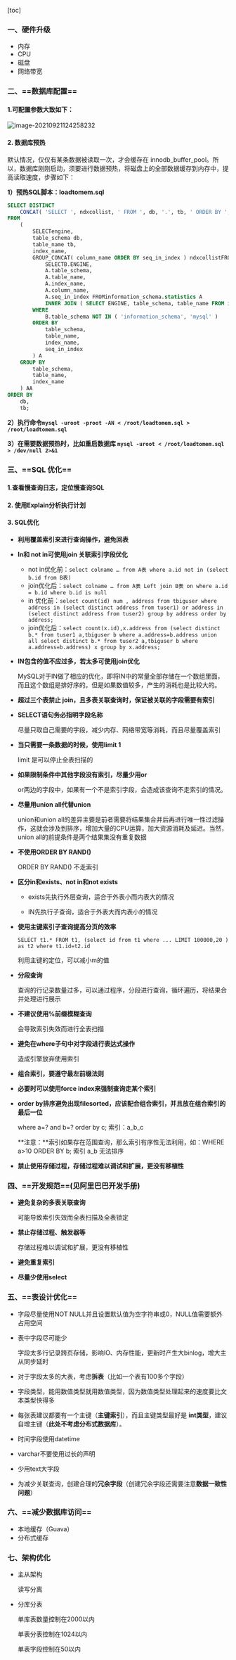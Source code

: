 [toc]



### 一、硬件升级

- 内存
- CPU
- 磁盘
- 网络带宽



### 二、==数据库配置==

#### 1.可配置参数大致如下：

![image-20210921124258232](images/image-20210921124258232.png)

#### 2. 数据库预热

默认情况，仅仅有某条数据被读取一次，才会缓存在 innodb_buffer_pool。所以，数据库刚刚启动，须要进行数据预热，将磁盘上的全部数据缓存到内存中，提高读取速度，步骤如下：

**1）预热SQL脚本：loadtomem.sql**

```sql
SELECT DISTINCT
	CONCAT( 'SELECT ', ndxcollist, ' FROM ', db, '.', tb, ' ORDER BY ', ndxcollist, ';' ) SelectQueryToLoadCache 
FROM
	(
		SELECTengine,
		table_schema db,
		table_name tb,
		index_name,
		GROUP_CONCAT( column_name ORDER BY seq_in_index ) ndxcollistFROM (
			SELECTB.ENGINE,
			A.table_schema,
			A.table_name,
			A.index_name,
			A.column_name,
			A.seq_in_index FROMinformation_schema.statistics A
			INNER JOIN ( SELECT ENGINE, table_schema, table_name FROM information_schema.TABLES WHERE ENGINE = 'InnoDB' ) B USING ( table_schema, table_name ) 
		WHERE
			B.table_schema NOT IN ( 'information_schema', 'mysql' ) 
		ORDER BY
			table_schema,
			table_name,
			index_name,
			seq_in_index 
		) A 
	GROUP BY
		table_schema,
		table_name,
		index_name 
	) AA 
ORDER BY
	db,
	tb;
```

**2）执行命令`mysql -uroot -proot -AN < /root/loadtomem.sql > /root/loadtomem.sql `**

**3）在需要数据预热时，比如重启数据库  `mysql -uroot < /root/loadtomem.sql > /dev/null 2>&1`**







### 三、==SQL 优化==

#### 1.查看慢查询日志，定位慢查询SQL

#### 2. 使用Explain分析执行计划

#### 3. SQL优化

- **利用覆盖索引来进行查询操作，避免回表**

- **In和 not in可使用join 关联索引字段优化**
  
  - not in优化前：`select colname … from A表 where a.id not in (select b.id from B表) `
  - join优化后：`select colname … from A表 Left join B表 on where a.id = b.id where b.id is null`
  - in 优化前：`select count(id) num , address from tbiguser where address in (select distinct address from tuser1) or address in (select distinct address from tuser2) group by address order by address; `
  - join优化后：`select count(x.id),x.address from (select distinct b.* from tuser1 a,tbiguser b where a.address=b.address union all select distinct b.* from tuser2 a,tbiguser b where a.address=b.address) x group by x.address;`
  
- **IN包含的值不应过多，若太多可使用join优化**

  MySQL对于IN做了相应的优化，即将IN中的常量全部存储在一个数组里面，而且这个数组是排好序的。但是如果数值较多，产生的消耗也是比较大的。

- **超过三个表禁止 join，且多表关联查询时，保证被关联的字段需要有索引**

- **SELECT语句务必指明字段名称**

  尽量只取自己需要的字段，减少内存、网络带宽等消耗，而且尽量覆盖索引

- **当只需要一条数据的时候，使用limit 1**

  limit 是可以停止全表扫描的

- **如果限制条件中其他字段没有索引，尽量少用or**

  or两边的字段中，如果有一个不是索引字段，会造成该查询不走索引的情况。

- **尽量用union all代替union**

  union和union all的差异主要是前者需要将结果集合并后再进行唯一性过滤操作，这就会涉及到排序，增加大量的CPU运算，加大资源消耗及延迟。当然，union all的前提条件是两个结果集没有重复数据

- **不使用ORDER BY RAND()**

  ORDER BY RAND() 不走索引

- **区分in和exists、not in和not exists**

  - exists先执行外层查询，适合于外表小而内表大的情况

  - IN先执行子查询，适合于外表大而内表小的情况

- **使用主键索引子查询提高分页的效率**

  `SELECT t1.* FROM t1, (select id from t1 where ... LIMIT 100000,20 ) as t2 where t1.id=t2.id`

  利用主键的定位，可以减小m的值

- **分段查询**

  查询的行记录数量过多，可以通过程序，分段进行查询，循环遍历，将结果合并处理进行展示

- **不建议使用%前缀模糊查询**

  会导致索引失效而进行全表扫描

- **避免在where子句中对字段进行表达式操作**

  造成引擎放弃使用索引

- **组合索引，要遵守最左前缀法则**

- **必要时可以使用force index来强制查询走某个索引**

- **order by排序避免出现filesorted，应该配合组合索引，并且放在组合索引的最后一位**

  where a=? and b=? order by c; 索引：a_b_c

  **注意：**索引如果存在范围查询，那么索引有序性无法利用，如：WHERE a>10 ORDER BY b; 索引 a_b 无法排序

- **禁止使用存储过程，存储过程难以调试和扩展，更没有移植性**





### 四、==开发规范==(见阿里巴巴开发手册)

- **避免复杂的多表关联查询**

  可能导致索引失效而全表扫描及全表锁定

- **禁止存储过程、触发器等**

  存储过程难以调试和扩展，更没有移植性

- **避免重复索引**

- **尽量少使用select**



### 五、==表设计优化==

- 字段尽量使用NOT NULL并且设置默认值为空字符串或0，NULL值需要额外占用空间

- 表中字段尽可能少

  字段太多行记录跨页存储，影响IO、内存性能，更新时产生大binlog，增大主从同步延时

- 对于字段太多的大表，考虑**拆表**（比如一个表有100多个字段）

- 字段类型，能用数值类型就用数值类型，因为数值类型处理起来的速度要比文本类型快得多

- 每张表建议都要有一个主键（**主键索引**），而且主键类型最好是 **int类型**，建议自增主键（**此处不考虑分布式数据库**）。

- 时间字段使用datetime

- varchar不要使用过长的声明

- 少用text大字段

- 为减少关联查询，创建合理的**冗余字段**（创建冗余字段还需要注意**数据一致性问题**）



### 六、==减少数据库访问==

- 本地缓存（Guava）
- 分布式缓存





### 七、架构优化

- 主从架构

  读写分离

- 分库分表

  单库表数量控制在2000以内

  单表分表控制在1024以内

  单表字段控制在50以内